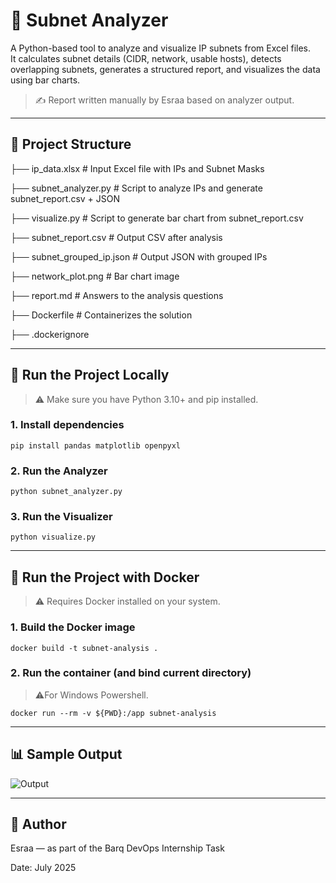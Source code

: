# 🧠 Subnet Analyzer

A Python-based tool to analyze and visualize IP subnets from Excel files.  
It calculates subnet details (CIDR, network, usable hosts), detects overlapping subnets, generates a structured report, and visualizes the data using bar charts.

> ✍️ Report written manually by Esraa based on analyzer output.

---

## 📂 Project Structure
├── ip_data.xlsx # Input Excel file with IPs and Subnet Masks

├── subnet_analyzer.py # Script to analyze IPs and generate subnet_report.csv + JSON

├── visualize.py # Script to generate bar chart from subnet_report.csv

├── subnet_report.csv # Output CSV after analysis

├── subnet_grouped_ip.json # Output JSON with grouped IPs

├── network_plot.png # Bar chart image

├── report.md # Answers to the analysis questions

├── Dockerfile # Containerizes the solution

├── .dockerignore 


---

## 🧪 Run the Project Locally

> ⚠️ Make sure you have Python 3.10+ and pip installed.

### 1. Install dependencies
```terminal
pip install pandas matplotlib openpyxl
```
### 2. Run the Analyzer
```
python subnet_analyzer.py
```
### 3. Run the Visualizer
```
python visualize.py
```

---
## 🐳 Run the Project with Docker
> ⚠️ Requires Docker installed on your system.

### 1. Build the Docker image
```terminal
docker build -t subnet-analysis .
```

### 2. Run the container (and bind current directory)
> ⚠️For Windows Powershell.
```terminal
docker run --rm -v ${PWD}:/app subnet-analysis
```
---
## 📊 Sample Output

![Output](https://github.com/user-attachments/assets/eee3f7c0-251c-42bb-8bed-8e6949371547)

---
## 🧾 Author

Esraa — as part of the Barq DevOps Internship Task

Date: July 2025




